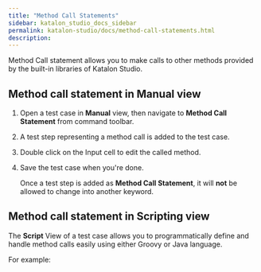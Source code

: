 ```yaml
---
title: "Method Call Statements" 
sidebar: katalon_studio_docs_sidebar
permalink: katalon-studio/docs/method-call-statements.html 
description: 
---
```

Method Call statement allows you to make calls to other methods provided by the built-in libraries of Katalon Studio.

Method call statement in Manual view
------------------------------------

1.  Open a test case in **Manual** view, then navigate to **Method Call Statement** from command toolbar.  
      
      
    
2.  A test step representing a method call is added to the test case.  
      
      
    
3.  Double click on the Input cell to edit the called method.  
      
      
    
4.  Save the test case when you're done.
    
    Once a test step is added as **Method Call Statement**, it will **not** be allowed to change into another keyword.
    

Method call statement in Scripting view
---------------------------------------

The **Script** View of a test case allows you to programmatically define and handle method calls easily using either Groovy or Java language.

For example:
